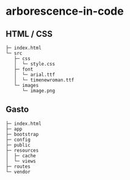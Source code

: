 # arborescence-in-code

## HTML / CSS

```
├─ index.html
└─ src
   ├─ css
   │  └─ style.css
   ├─ font
   │  └─ arial.ttf
   │  └─ timenewroman.ttf
   └─ images
      └─ image.png
```

## Gasto

```
├─ index.html
├─ app
├─ bootstrap
├─ config
├─ public
├─ resources
│  ├─ cache
│  └─ views
├─ routes
└─ vendor
```
